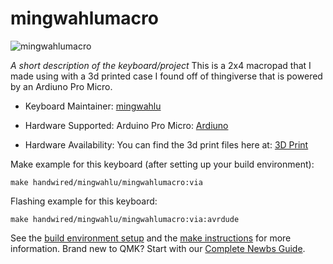 # mingwahlumacro

![mingwahlumacro](https://i.imgur.com/oEX6rwx.jpg?1)

*A short description of the keyboard/project*
This is a 2x4 macropad that I made using with a 3d printed case I found off of thingiverse that is powered by an Ardiuno Pro Micro.

* Keyboard Maintainer: [mingwahlu](https://github.com/tan00060)

* Hardware Supported: Arduino Pro Micro: [Ardiuno](https://www.amazon.ca/KeeYees-ATmega32U4-Development-Microcontroller-Bootloader/dp/B07FXCTVQP/ref=sr_1_5?dchild=1&keywords=arduino+pro+micro&qid=1598387302&sr=8-5)

* Hardware Availability: You can find the 3d print files here at: [3D Print](https://www.thingiverse.com/thing:3078258)

Make example for this keyboard (after setting up your build environment):

    make handwired/mingwahlu/mingwahlumacro:via

Flashing example for this keyboard:

    make handwired/mingwahlu/mingwahlumacro:via:avrdude

See the [build environment setup](https://docs.qmk.fm/#/getting_started_build_tools) and the [make instructions](https://docs.qmk.fm/#/getting_started_make_guide) for more information. Brand new to QMK? Start with our [Complete Newbs Guide](https://docs.qmk.fm/#/newbs).
